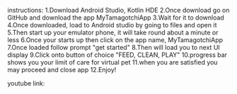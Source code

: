instructions:
1.Download Android Studio, Kotlin HDE
2.Once download go on GitHub and download the app MyTamagotchiApp
3.Wait for it to download 
4.Once downloaded, load to Android studio by going to files and open it
5.Then start up your emulator phone, it will take round about a minute or less
6.Once your starts up then click on the app name, MyTamagotchiApp
7.Once loaded follow prompt "get started" 
8.Then will load you to next UI display
9.Click onto button of choice "FEED, CLEAN, PLAY"
10.progress bar shows you your limit of care for virtual pet 
11.when you are satisfied you may proceed and close app 
12.Enjoy!

youtube link: 
